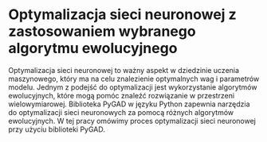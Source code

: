 # Optymalizacja sieci neuronowej z zastosowaniem wybranego algorytmu ewolucyjnego

Optymalizacja sieci neuronowej to ważny aspekt w dziedzinie uczenia maszynowego, który ma na celu znalezienie optymalnych wag i parametrów modelu. Jednym z podejść do optymalizacji jest wykorzystanie algorytmów ewolucyjnych, które mogą pomóc znaleźć rozwiązanie w przestrzeni wielowymiarowej. Biblioteka PyGAD w języku Python zapewnia narzędzia do optymalizacji sieci neuronowych za pomocą różnych algorytmów ewolucyjnych. W tej pracy omówimy proces optymalizacji sieci neuronowej przy użyciu biblioteki PyGAD.
